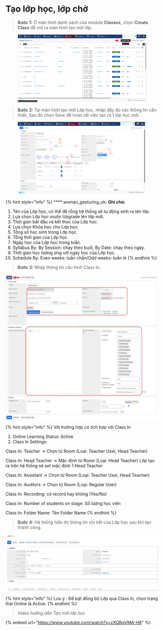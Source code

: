 # Tạo lớp học, lớp chờ

> **Bước 1:** Ở màn hình danh sách của module **Classes,** chọn **Create Class** để mở ra màn hình tạo mới lớp.

<figure><img src="../../.gitbook/assets/image (22) (3).png" alt=""><figcaption></figcaption></figure>

> **Bước 2:** Tại màn hình tạo mới Lớp học, nhập đầy đủ các thông tin cần thiết, Sau đó chọn Save để hoàn tất việc tạo ra 1 lớp học mới.

<figure><img src="../../.gitbook/assets/image (1).png" alt=""><figcaption></figcaption></figure>

{% hint style="info" %}
****:woman\_gesturing\_ok: **Ghi chú:**

1. Tên của Lớp học, có thể để rỗng hệ thống sẽ tự động sinh ra tên lớp.
2. Lựa chọn Lớp học muốn Upgrade lên lớp mới.
3. Thời gian bắt đầu và kết thúc của Lớp học.
4. Lựa chọn Khóa học cho Lớp học.
5. Tổng số học sinh trong Lớp học.
6. Tổng thời gian của Lớp học.
7. Ngày học của Lớp học trong tuần.
8. Syllabus By: By Session: chạy theo buổi, By Date: chạy theo ngày.
9. Thời gian học tương ứng với ngày học của Lớp học.
10. Schedule By: Even weeks: tuần chẵn/Odd weeks: tuần lẻ
{% endhint %}

> **Bước 3:** Nhập thông tin cấu hình Class In.

![](<../../.gitbook/assets/Class 1.png>)

{% hint style="info" %}
Với trường hợp có tích hợp với Class In &#x20;

1. Online Learning Status: Active
2. Class In Settings:&#x20;

Class In: Teacher -> Chọn từ Room (Loại: Teacher User, Head Teacher)

Class In: Head Teacher -> Mặc định từ Room (Loại: Head Teacher) Lớp tạo ra trên hệ thống sẽ set mặc định 1 Head Teacher

Class In: Assistant -> Chọn từ Room (Loại: Teacher User, Head Teacher)

Class In: Auditors -> Chọn từ Room (Loại: Regular User)

Class In: Recording: có record hay không (Yes/No)

Class In: Number of students on stage: Số lượng học viên

Class In: Folder Name: Tên Folder Name
{% endhint %}

> **Bước 4:** Hệ thống hiển thị thông tin chi tiết của Lớp học sau khi tạo thành công.

![](../../.gitbook/assets/TaoLop3.png)

{% hint style="info" %}
Lưu ý : Để bật đồng bộ Lớp qua Class In, chọn trạng thái Online là Active.
{% endhint %}

> _Video hướng dẫn Tạo mới lớp học_

{% embed url="https://www.youtube.com/watch?v=zXQBqVMA-H8" %}
